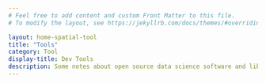 ```yaml
---
# Feel free to add content and custom Front Matter to this file.
# To modify the layout, see https://jekyllrb.com/docs/themes/#overriding-theme-defaults

layout: home-spatial-tool
title: "Tools"
category: Tool
display-title: Dev Tools
description: Some notes about open source data science software and libraries. 
---
```

